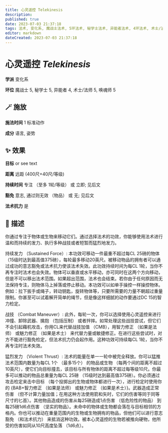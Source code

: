 ```yaml
---
title: 心灵遥控 Telekinesis
description: 
published: true
date: 2023-07-03 21:37:18
tags: 法术, 变化系, 魔战士法术, 5环法术, 秘学士法术, 异能者法术, 4环法术, 术士/法师法术, 唤魂师法术
editor: markdown
dateCreated: 2023-07-03 21:37:18
---
```


# **心灵遥控** *Telekinesis*

**学派** 变化系 

**环位** 魔战士 5, 秘学士 5, 异能者 4, 术士/法师 5, 唤魂师 5

## 🪄 施放

**施法时间** 1 标准动作

**成分** 语言, 姿势

## ✨ 效果 

**目标** or  see text 

**距离** 远距 (400尺+40尺/等级)  

**持续时间** 专注 （至多 1轮/等级） 或 立即; 见后文 

**豁免** 意志, 通过则无效 （物品） 或 无; 见后文

**法术抗力** 是

## 📖 描述

你通过专注于物体或生物来移动它们。通过选择法术的功效，你能够使用法术进行温和而持续的发力、执行多种战技或者短暂而猛烈地发力。

持续发力 （Sustained Force）: 本功效可移动一件最重不超过每CL 25磅的物体 （15级时达到最高值375磅），每轮最多移动20英尺。被移动物品的拥有者可以通过成功的意志豁免或法术抗力使该法术失效。此功效持续时间为每CL 1轮，当你不再专注时法术也会失效。物体可以垂直或水平移动，亦可同时在这两个方向移动，但是不可以移出法术范围。如果超出范围，法术也会结束。若你由于任何原因而无法保持专注，则物体马上掉落或停止移动。本功效可以如单手操控一样操控物体。例如：拉下扳手或绳子，转动钥匙，旋转物体等，只要所需要的力量不朝超过重量限制。你甚至可以试着解开简单的绳节，但是像这样细腻的动作要通过DC 15的智力检定。

战技 （Combat Maneuver）: 此外，每轮一次，你可以选择使用心灵遥控来进行冲撞、卸除武器、擒抱 （包括压制） 或者拌摔。如常处理这些战技尝试，但它们不会引起藉机攻击，你用CL来代替战技加值 （CMB），用智力修正 （如果是法师） 或魅力修正 （如果是术士） 来代替力量或敏捷修正。在进行这些尝试时，对方不能进行豁免检定，但法术抗力仍会起作用。这种功效可持续每CL 1轮，当你不再专注时法术失效。

猛烈发力 （Violent Thrust）: 法术的能量在单一一轮中被完全释放。你可以猛推法术范围内数量为每CL 1个 （最多15个） 的物品或生物 （每两个间的距离不超过10英尺），使它们向目标撞去，该目标与所有物体的距离不超过每等级10尺。你最多可以推动的物品总重量为每CL 25磅 （15级时达到最高值375磅）。你必须通过攻击检定来击中目标 （每个投掷出的生物或物体都进行一次），进行检定时使用你的 {BAB+智力修正 （如果是法师） 或魅力修正 （如果是术士）}。武器造成正常伤害 （但不计算力量加值；在用这种方法使用箭和矢时，它们的伤害等同于同等尺寸的匕首）。其他物品造成的伤害从每25磅造成1点伤害 （低危险性的物品） 到每25磅1d6点伤害 （坚实的物品）。未命中的物体或生物都会落在与目标相邻的方格内。你也可以推动在重量范围内的生物或生物拥有的物品，但他们可以进行意志豁免 （和法术抗力） 来抵消这种功效。被本心灵遥控的生物若被推向硬物，他所受的伤害如同从10尺高度坠落 （1d6点）。
    